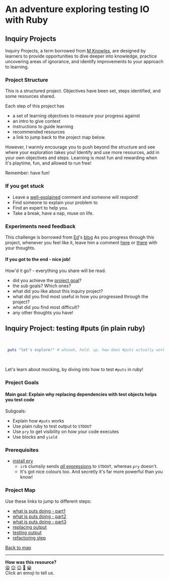 # An adventure exploring testing IO with Ruby

## Inquiry Projects

Inquiry Projects, a term borrowed from [M Knowles](https://eric.ed.gov/?id=ED114653), are designed by learners to provide opportunities to dive deeper into knowledge, practice uncovering areas of ignorance, and identify improvements to your approach to learning.

### Project Structure
This is a structured project. Objectives have been set, steps identified, and some resources shared.

Each step of this project has

- a set of learning objectives to measure your progress against
- an intro to give context
- instructions to guide learning
- recommended resources
- a link to jump back to the project map below.

However, I warmly encourage you to push beyond the structure and see where your exploration takes you! Identify and use more resources, add in your own objectives and steps. Learning is most fun and rewarding when it's playtime, fun, and allowed to run free!

Remember: have fun!

### If you get stuck
- Leave a [well-explained](https://stackoverflow.com/help/how-to-ask) comment and someone will respond!
- Find someone to explain your problem to
- Find an expert to help you.
- Take a break, have a nap, muse on life.

### Experiments need feedback

This challenge is borrowed from [Ed](https://github.com/dearshrewdwit/)'s [blog](https://dearshrewdwit.github.io/blog/teaching-programming/experiment-to-learn-about-testing-stdout-in-ruby/) As you progress through this project, whenever you feel like it, leave him a comment [here](https://github.com/dearshrewdwit/dearshrewdwit.github.io/issues/13) or [there](https://github.com/dearshrewdwit/dearshrewdwit.github.io/issues/13) with your thoughts.

#### If you got to the end - nice job!
How'd it go? - everything you share will be read.

- did you achieve the [project goal](#project-goals)?
- the sub goals? Which ones?
- what did you like about this inquiry project?
- what did you find most useful in how you progressed through the project?
- what did you find most difficult?
- any other thoughts you have!


## Inquiry Project: testing #puts (in plain ruby)

<br/>

```ruby
 puts "let's explore!" # whoaah, hold. up. how does #puts actually work
```

<br/>

Let's learn about mocking, by diving into how to test `#puts` in ruby!

### Project Goals

#### Main goal: Explain why replacing dependencies with test objects helps you test code

Subgoals:

- Explain how `#puts` works
- Use plain ruby to test output to `STDOUT`
- Use `pry` to get visibility on how your code executes
- Use blocks and `yield`

### Prerequisites

- [install pry](https://github.com/pry/pry/#installation)
  - `irb` clumsily sends [_all_ expressions](https://ruby-doc.org/stdlib-2.6.5/libdoc/pry/rdoc/pry/Notifier.html) to `STDOUT`, whereas `pry` doesn't.
  - It's got nice colours too. And secretly it's far more powerful than you know!

### Project Map
Use these links to jump to different steps:

- [what is puts doing - part1](./1-what-does-puts-do.md)
- [what is puts doing - part2](./2-what-does-puts-do-continued.md)
- [what is puts doing - part3](./3-what-does-puts-do-continued.md)
- [replacing output](./4-replacing-output.md)
- [testing output](./5-testing-output.md)
- [refactoring step](./6-refactoring-step.md)

[Back to map](./README.md#project-map)

<!-- BEGIN GENERATED SECTION DO NOT EDIT -->

---

**How was this resource?**  
[😫](https://airtable.com/shrUJ3t7KLMqVRFKR?prefill_Repository=skills-workshops&prefill_File=practicals/adventures/testing-eye-oh/README.md&prefill_Sentiment=😫) [😕](https://airtable.com/shrUJ3t7KLMqVRFKR?prefill_Repository=skills-workshops&prefill_File=practicals/adventures/testing-eye-oh/README.md&prefill_Sentiment=😕) [😐](https://airtable.com/shrUJ3t7KLMqVRFKR?prefill_Repository=skills-workshops&prefill_File=practicals/adventures/testing-eye-oh/README.md&prefill_Sentiment=😐) [🙂](https://airtable.com/shrUJ3t7KLMqVRFKR?prefill_Repository=skills-workshops&prefill_File=practicals/adventures/testing-eye-oh/README.md&prefill_Sentiment=🙂) [😀](https://airtable.com/shrUJ3t7KLMqVRFKR?prefill_Repository=skills-workshops&prefill_File=practicals/adventures/testing-eye-oh/README.md&prefill_Sentiment=😀)  
Click an emoji to tell us.

<!-- END GENERATED SECTION DO NOT EDIT -->
